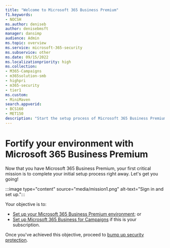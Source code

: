 ```yaml
---
title: "Welcome to Microsoft 365 Business Premium"
f1.keywords:
- NOCSH
ms.author: deniseb
author: denisebmsft
manager: dansimp
audience: Admin
ms.topic: overview
ms.service: microsoft-365-security
ms.subservice: other
ms.date: 09/15/2022
ms.localizationpriority: high
ms.collection: 
- M365-Campaigns
- m365solution-smb
- highpri
- m365-security
- tier1
ms.custom:
- MiniMaven
search.appverid:
- BCS160
- MET150
description: "Start the setup process of Microsoft 365 Business Premium or Microsoft 365 for Campaigns."
---
```


# Fortify your environment with Microsoft 365 Business Premium

Now that you have Microsoft 365 Business Premium, your first critical mission is to complete your initial setup process right away. Let's get you going!

:::image type="content" source="media/mission1.png" alt-text="Sign in and set up.":::

Your objective is to:

- [Set up your Microsoft 365 Business Premium environment](m365bp-setup.md); or
- [Set up Microsoft 365 Business for Campaigns](m365-campaigns-setup.md) if this is your subscription.

Once you've achieved this objective, proceed to [bump up security protection](m365bp-security-overview.md).